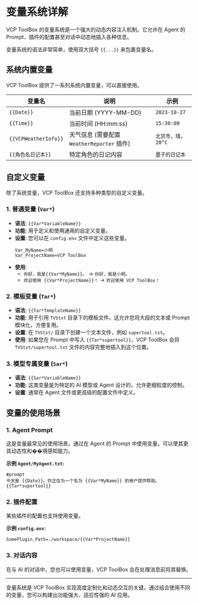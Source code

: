 # 变量系统详解

VCP ToolBox 的变量系统是一个强大的动态内容注入机制。它允许在 Agent 的 Prompt、插件的配置甚至对话中动态地插入各种信息。

变量系统的语法非常简单，使用双大括号 `{{...}}` 来包裹变量名。

## 系统内置变量

VCP ToolBox 提供了一系列系统内置变量，可以直接使用。

| 变量名 | 说明 | 示例 |
| --- | --- | --- |
| `{{Date}}` | 当前日期 (YYYY-MM-DD) | `2023-10-27` |
| `{{Time}}` | 当前时间 (HH:mm:ss) | `15:30:00` |
| `{{VCPWeatherInfo}}` | 天气信息 (需要配置 `WeatherReporter` 插件) | `北京市，晴，20°C` |
| `{{角色名日记本}}` | 特定角色的日记内容 | `墨子的日记本` |

## 自定义变量

除了系统变量，VCP ToolBox 还支持多种类型的自定义变量。

### 1. 普通变量 (`Var*`)

- **语法**: `{{Var*VariableName}}`
- **功能**: 用于定义和使用通用的自定义变量。
- **设置**: 您可以在 `config.env` 文件中定义这些变量。
  ```env
  Var_MyName=小明
  Var_ProjectName=VCP ToolBox
  ```
- **使用**:
  - `你好，我是{{Var*MyName}}。` -> `你好，我是小明。`
  - `欢迎使用 {{Var*ProjectName}}！` -> `欢迎使用 VCP ToolBox！`

### 2. 模板变量 (`Tar*`)

- **语法**: `{{Tar*TemplateName}}`
- **功能**: 用于引用 `TVStxt` 目录下的模板文件。这允许您将大段的文本或 Prompt 模块化，方便复用。
- **设置**: 在 `TVStxt/` 目录下创建一个文本文件，例如 `supertool.txt`。
- **使用**: 如果您在 Prompt 中写入 `{{Tar*supertool}}`，VCP ToolBox 会将 `TVStxt/supertool.txt` 文件的内容完整地插入到这个位置。

### 3. 模型专属变量 (`Sar*`)

- **语法**: `{{Sar*VariableName}}`
- **功能**: 这类变量是为特定的 AI 模型或 Agent 设计的，允许更细粒度的控制。
- **设置**: 通常在 Agent 文件或更高级的配置文件中定义。

## 变量的使用场景

### 1. Agent Prompt

这是变量最常见的使用场景。通过在 Agent 的 Prompt 中使用变量，可以使其更具动态性和��境感知能力。

**示例 `Agent/MyAgent.txt`:**
```
#prompt
今天是 {{Date}}。你正在为一个名为 {{Var*MyName}} 的用户提供帮助。
{{Tar*supertool}}
```

### 2. 插件配置

某些插件的配置也支持使用变量。

**示例 `config.env`:**
```env
SomePlugin_Path=./workspace/{{Var*ProjectName}}
```

### 3. 对话内容

在与 AI 的对话中，您也可以使用变量，VCP ToolBox 会在处理消息前将其替换。

---

变量系统是 VCP ToolBox 实现高度定制化和动态交互的关键。通过组合使用不同的变量，您可以构建出功能强大、适应性强的 AI 应用。
